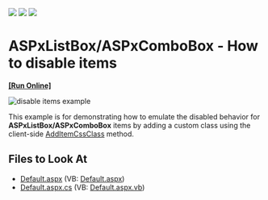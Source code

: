 <!-- default badges list -->
![](https://img.shields.io/endpoint?url=https://codecentral.devexpress.com/api/v1/VersionRange/463091094/21.2.5%2B)
[![](https://img.shields.io/badge/Open_in_DevExpress_Support_Center-FF7200?style=flat-square&logo=DevExpress&logoColor=white)](https://supportcenter.devexpress.com/ticket/details/T1070760)
[![](https://img.shields.io/badge/📖_How_to_use_DevExpress_Examples-e9f6fc?style=flat-square)](https://docs.devexpress.com/GeneralInformation/403183)
<!-- default badges end -->
# ASPxListBox/ASPxComboBox - How to disable items
<!-- run online -->
**[[Run Online]](https://codecentral.devexpress.com/463091094/)**
<!-- run online end -->
![disable items example](https://user-images.githubusercontent.com/67902015/155293095-5220726e-ab30-4605-b8f6-f485794125d8.gif)

This example is for demonstrating how to emulate the disabled behavior for **ASPxListBox/ASPxComboBox** items by adding a custom class using the client-side [AddItemCssClass](https://docs.devexpress.com/AspNet/js-ASPxClientComboBox.AddItemCssClass(index-className)) method.

## Files to Look At

* [Default.aspx](./CS/Solution/Default.aspx) (VB: [Default.aspx](./VB/Solution/Default.aspx))
* [Default.aspx.cs](./CS/Solution/Default.aspx.cs) (VB: [Default.aspx.vb](./VB/Solution/Default.aspx.vb))



